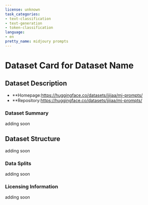 ```yaml
---
license: unknown
task_categories:
- text-classification
- text-generation
- token-classification
language:
- en
pretty_name: midjoury prompts
---
```

# Dataset Card for Dataset Name

## Dataset Description

- **Homepage:https://huggingface.co/datasets/jjiiaa/mj-prompts/
- **Repository:https://huggingface.co/datasets/jjiiaa/mj-prompts/

### Dataset Summary

adding soon

## Dataset Structure

adding soon

### Data Splits

adding soon

### Licensing Information

adding soon